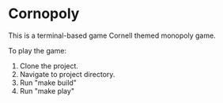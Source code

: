 # Cornopoly

This is a terminal-based game Cornell themed monopoly game.

To play the game: 

1. Clone the project.
2. Navigate to project directory.
3. Run "make build"
4. Run "make play"
